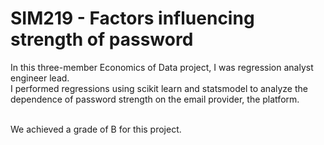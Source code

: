 # SIM219 - Factors influencing strength of password
In this three-member Economics of Data project, I was regression analyst engineer lead. <br>
I performed regressions using scikit learn and statsmodel to analyze the dependence of password strength on the email provider, the platform. 

<br> We achieved a grade of B for this project. 
